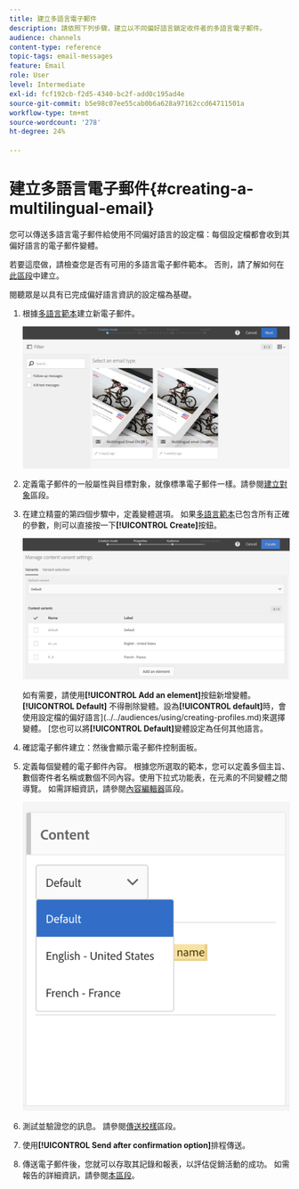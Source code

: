 ```yaml
---
title: 建立多語言電子郵件
description: 請依照下列步驟，建立以不同偏好語言鎖定收件者的多語言電子郵件。
audience: channels
content-type: reference
topic-tags: email-messages
feature: Email
role: User
level: Intermediate
exl-id: fcf192cb-f2d5-4340-bc2f-add0c195ad4e
source-git-commit: b5e98c07ee55cab0b6a628a97162ccd64711501a
workflow-type: tm+mt
source-wordcount: '278'
ht-degree: 24%

---
```


# 建立多語言電子郵件{#creating-a-multilingual-email}

您可以傳送多語言電子郵件給使用不同偏好語言的設定檔：每個設定檔都會收到其偏好語言的電子郵件變體。

若要這麼做，請檢查您是否有可用的多語言電子郵件範本。 否則，請了解如何在[此區段](../../channels/using/multilingual-messages-template.md)中建立。

閱聽眾是以具有已完成偏好語言資訊的設定檔為基礎。

1. 根據[多語言範本](../../channels/using/multilingual-messages-template.md)建立新電子郵件。

   ![](assets/multi_create1.png)

1. 定義電子郵件的一般屬性與目標對象，就像標準電子郵件一樣。請參閱[建立對象](../../audiences/using/creating-audiences.md)區段。
1. 在建立精靈的第四個步驟中，定義變體選項。 如果[多語言範本](../../channels/using/multilingual-messages-template.md)已包含所有正確的參數，則可以直接按一下&#x200B;**[!UICONTROL Create]**&#x200B;按鈕。

   ![](assets/multi_create4.png)

   如有需要，請使用&#x200B;**[!UICONTROL Add an element]**&#x200B;按鈕新增變體。 **[!UICONTROL Default]** 不得刪除變體。設為&#x200B;**[!UICONTROL default]**&#x200B;時，會使用設定檔的偏好語言](../../audiences/using/creating-profiles.md)來選擇變體。 [您也可以將&#x200B;**[!UICONTROL Default]**&#x200B;變體設定為任何其他語言。

1. 確認電子郵件建立：然後會顯示電子郵件控制面板。
1. 定義每個變體的電子郵件內容。 根據您所選取的範本，您可以定義多個主旨、數個寄件者名稱或數個不同內容。使用下拉式功能表，在元素的不同變體之間導覽。 如需詳細資訊，請參閱[內容編輯器](../../designing/using/designing-content-in-adobe-campaign.md)區段。

   ![](assets/multi_selectcontent.png)

1. 測試並驗證您的訊息。 請參閱[傳送校樣](../../sending/using/sending-proofs.md)區段。
1. 使用&#x200B;**[!UICONTROL Send after confirmation option]**&#x200B;排程傳送。
1. 傳送電子郵件後，您就可以存取其記錄和報表，以評估促銷活動的成功。 如需報告的詳細資訊，請參閱[本區段](../../reporting/using/about-dynamic-reports.md)。

